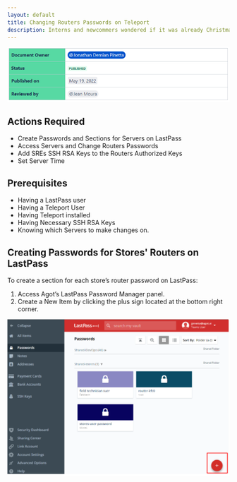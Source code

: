 ```yaml
---
layout: default
title: Changing Routers Passwords on Teleport
description: Interns and newcommers wondered if it was already Christmas
---
```


![intro](images-changingpasswords-info.png)

## Actions Required

- Create Passwords and Sections for Servers on LastPass
- Access Servers and Change Routers Passwords
- Add SREs SSH RSA Keys to the Routers Authorized Keys
- Set Server Time

## Prerequisites

- Having a LastPass user
- Having a Teleport User
- Having Teleport installed
- Having Necessary SSH RSA Keys
- Knowing which Servers to make changes on.

## Creating Passwords for Stores' Routers on LastPass

To create a section for each store’s router password on LastPass:

1. Access Agot’s LastPass Password Manager panel.
2. Create a New Item by clicking the plus sign located at the bottom right corner.

![createnew](images-changingpasswords-createnew.png)